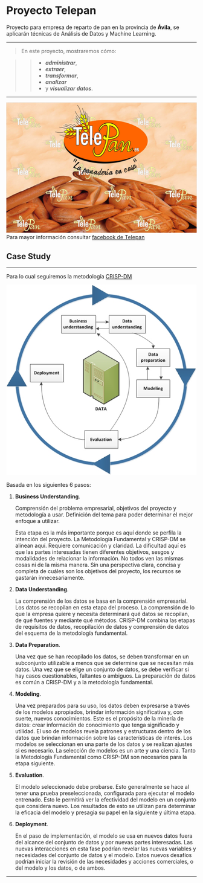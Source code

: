 # Proyecto Telepan

Proyecto para empresa de reparto de pan en la provincia de **Ávila**, se aplicarán técnicas de Análisis de Datos y Machine Learning.

***

>En este proyecto, mostraremos cómo:

>>* ___administrar___, 
>>* ___extraer___, 
>>* ___transformar___, 
>>* ___analizar___ 
>>* y ___visualizar datos___.

***


![facebook de Telepan](./images/logo.jpg "EL MEJOR PAN DE ÁVILA")
Para mayor información consultar [facebook de Telepan](https://www.facebook.com/Telepan-%C3%81vila-441157269309528/)

## Case Study
***
Para lo cual seguiremos la metodología [CRISP-DM](https://www.ibm.com/support/knowledgecenter/SS3RA7_sub/modeler_crispdm_ddita/clementine/crisp_help/crisp_overview.html)

![ciclo](./images/crisp_process.jpg "ciclo CRISP-DM") 

Basada en los siguientes 6 pasos:

1) __Business Understanding__.

   Comprensión del problema empresarial, objetivos del proyecto y metodología a usar. Definición del tema para poder determinar el mejor enfoque a utilizar.

   Esta etapa es la más importante porque es aquí donde se perfila la intención del proyecto. La Metodología Fundamental y CRISP-DM se alinean aquí. Requiere comunicación y claridad. La dificultad aquí es que las partes interesadas tienen diferentes objetivos, sesgos y modalidades de relacionar la información. No todos ven las mismas cosas ni de la misma manera. Sin una perspectiva clara, concisa y completa de cuáles son los objetivos del proyecto, los recursos se gastarán innecesariamente.
    
2) __Data Understanding__.

   La comprensión de los datos se basa en la comprensión empresarial. Los datos se recopilan en esta etapa del proceso. La comprensión de lo que la empresa quiere y necesita determinará qué datos se recopilan, de qué fuentes y mediante qué métodos. CRISP-DM combina las etapas de requisitos de datos, recopilación de datos y comprensión de datos del esquema de la metodología fundamental.

3) __Data Preparation__.
    
   Una vez que se han recopilado los datos, se deben transformar en un subconjunto utilizable a menos que se determine que se necesitan más datos. Una vez que se elige un conjunto de datos, se debe verificar si hay casos cuestionables, faltantes o ambiguos. La preparación de datos es común a CRISP-DM y a la metodología fundamental.

4) __Modeling__.

   Una vez preparados para su uso, los datos deben expresarse a través de los modelos apropiados, brindar información significativa y, con suerte, nuevos conocimientos. Este es el propósito de la minería de datos: crear información de conocimiento que tenga significado y utilidad. El uso de modelos revela patrones y estructuras dentro de los datos que brindan información sobre las características de interés. Los modelos se seleccionan en una parte de los datos y se realizan ajustes si es necesario. La selección de modelos es un arte y una ciencia. Tanto la Metodología Fundamental como CRISP-DM son necesarios para la etapa siguiente.

5) __Evaluation__.

   El modelo seleccionado debe probarse. Esto generalmente se hace al tener una prueba preseleccionada, configurada para ejecutar el modelo entrenado. Esto le permitirá ver la efectividad del modelo en un conjunto que considera nuevo. Los resultados de esto se utilizan para determinar la eficacia del modelo y presagia su papel en la siguiente y última etapa.

6) __Deployment__.

   En el paso de implementación, el modelo se usa en nuevos datos fuera del alcance del conjunto de datos y por nuevas partes interesadas. Las nuevas interacciones en esta fase podrían revelar las nuevas variables y necesidades del conjunto de datos y el modelo. Estos nuevos desafíos podrían iniciar la revisión de las necesidades y acciones comerciales, o del modelo y los datos, o de ambos.
***